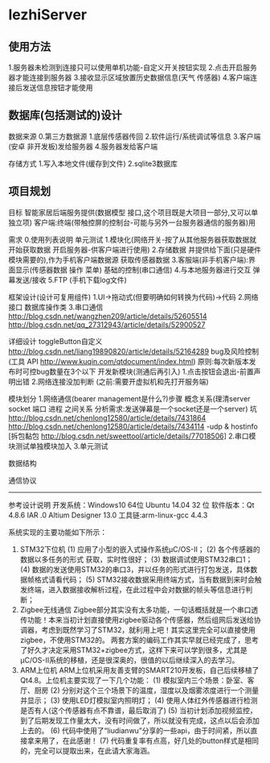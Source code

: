# lezhiServer
## 使用方法
1.服务器未检测到连接只可以使用单机功能-自定义开关按钮实现
2.点击开启服务器才能连接到服务器
3.接收显示区域放置历史数据信息(天气 传感器)
4.客户端连接后发送信息按钮才能使用

## 数据库(包括测试的)设计
数据来源
0.第三方数据源
1.底层传感器传回
2.软件运行/系统调试等信息
3.客户端(安卓 非开发板)发给服务器
4.服务器发给客户端

存储方式
1.写入本地文件(缓存到文件)
2.sqlite3数据库

## 项目规划
目标
智能家居后端服务提供(数据模型 接口,这个项目既是大项目一部分,又可以单独立项)
客户端:终端(带触控屏的控制台-可能与另外一台服务器通信的服务器)用

需求
0.使用列表说明  单元测试
1.模块化(网络开关-按了从其他服务器获取数据就开始获取数据 开启服务器-供客户端进行使用)
2.存储数据 并提供给下面(只是硬件模块需要的),作为手机客户端数据源 获取传感器数据
3.客服端(非手机客户端):界面显示(传感器数据 操作 菜单) 基础的控制(串口通信) 
4.与本地服务器进行交互 弹幕发送/接收
5.FTP (手机下载log文件)  

框架设计(设计可复用组件)
1.UI->拖动式(但要明确如何转换为代码)->代码
2.网络接口 数据库操作类
3.串口通信 http://blog.csdn.net/wangzhen209/article/details/52605514
http://blog.csdn.net/qq_27312943/article/details/52900527

详细设计
toggleButton自定义 http://blog.csdn.net/liang19890820/article/details/52164289
bug及风险控制(工具 API http://www.kuqin.com/qtdocument/index.html)
原则:每次新版本发布时可控bug数量在3个以下 开发新模块(测通后再引入)
1.点击按钮会退出-前置声明出错
2.网络连接没加判断 (之前:需要开虚拟机和先打开服务端)

模块划分
1.网络通信(bearer management是什么?)步骤 概念关系(理清server socket 端口 进程 之间关系 分析需求:发送弹幕是一个socket还是一个server) 坑 http://blog.csdn.net/chenlong12580/article/details/7431864
http://blog.csdn.net/chenlong12580/article/details/7434114  -udp & hostinfo
[拆包黏包 http://blog.csdn.net/sweettool/article/details/77018506]
2.串口模块测试单独模块加入
3.单元测试

数据结构

通信协议

------------------------------- 
参考设计说明
开发系统：Windows10 64位 
		    Ubuntu 14.04 32 位
软件版本：Qt 4.8.6
		    IAR .0
          Altium Designer 13.0
工具链:arm-linux-gcc 4.4.3

系统实现的主要功能如下所示：
1.	STM32下位机
(1)	应用了小型的嵌入式操作系统μC/OS-II；
(2)	各个传感器的数据以多任务的形式
获取，实时性很好；
(3)	数据调试使用STM32串口1；
(4)	数据的发送使用STM32的串口3，并以任务的形式进行打包发送，具体数据帧格式请看代码；
(5)	STM32接收数据采用终端方式，当有数据到来时会触发终端，进入数据接收解析过程，在此过程中会对数据的帧头等信息进行判断；
2.	Zigbee无线通信
Zigbee部分其实没有太多功能，一句话概括就是一个串口透传功能！本来当初计划直接使用zigbee驱动各个传感器，然后组网后发送给协调器，考虑到既然学习了STM32，就利用上吧！其实这里完全可以直接使用zigbee，不使用STM32的。
两套方案的编码工作其实早就已经完成了，思考了好久才决定采用STM32+zigbee方式，这样下来可以学到很多，尤其是μC/OS-II系统的移植，还是很深奥的，很值的以后继续深入的去学习。
3.	ARM上位机
ARM上位机采用友善支臂的SMART210开发板，自己后续移植了Qt4.8。上位机主要实现了一下几个功能：
(1)	模拟室内三个场景：卧室、客厅、厨房
(2)	分别对这个三个场景下的温度，湿度以及烟雾浓度进行一个测量并显示；
(3)	使用LED灯模拟室内照明灯；
(4)	使用人体红外传感器进行检测是否有人(这个传感器有点不靠谱，最后取消了)
(5)	当初计划添加视频监控，到了后期发现工作量太大，没有时间做了，所以就没有完成，这点以后会添加上去的。
(6)	代码中使用了“liudianwu”分享的一些api，由于时间紧，所以直接拿来用了，在此感谢！
(7)	代码重复率有点高，好几处的button样式是相同的，完全可以提取出来，在此请大家海涵。
